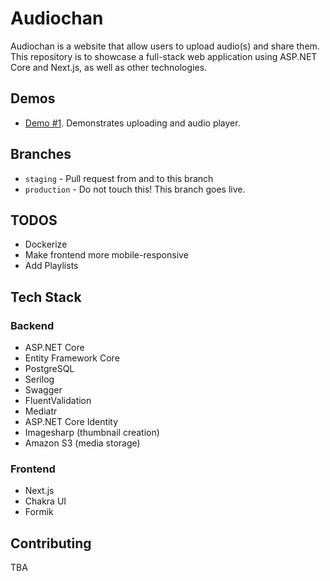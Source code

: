 # Audiochan

Audiochan is a website that allow users to upload audio(s) and share them. This repository is to showcase a full-stack web application using ASP.NET Core and Next.js, as well as other technologies.

## Demos

- [Demo #1](https://www.youtube.com/watch?v=XFWvhNB-YW4). Demonstrates uploading and audio player.

## Branches

- `staging` - Pull request from and to this branch
- `production` - Do not touch this! This branch goes live.

## TODOS

- Dockerize
- Make frontend more mobile-responsive
- Add Playlists

## Tech Stack

### Backend

- ASP.NET Core
- Entity Framework Core
- PostgreSQL
- Serilog
- Swagger
- FluentValidation
- Mediatr
- ASP.NET Core Identity
- Imagesharp (thumbnail creation)
- Amazon S3 (media storage)

### Frontend

- Next.js
- Chakra UI
- Formik

## Contributing

TBA
